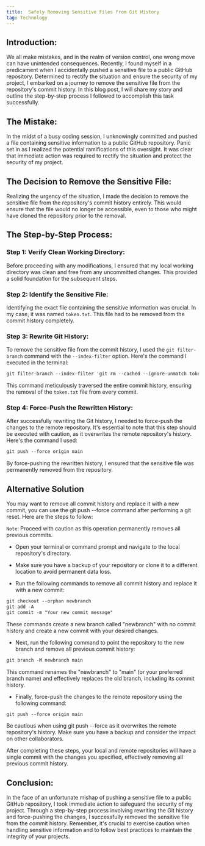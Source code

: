 ```yaml
---
title:  Safely Removing Sensitive Files from Git History
tag: Technology
---
```


## Introduction:
We all make mistakes, and in the realm of version control, one wrong move can have unintended consequences. Recently, I found myself in a predicament when I accidentally pushed a sensitive file to a public GitHub repository. Determined to rectify the situation and ensure the security of my project, I embarked on a journey to remove the sensitive file from the repository's commit history. In this blog post, I will share my story and outline the step-by-step process I followed to accomplish this task successfully.

## The Mistake:
In the midst of a busy coding session, I unknowingly committed and pushed a file containing sensitive information to a public GitHub repository. Panic set in as I realized the potential ramifications of this oversight. It was clear that immediate action was required to rectify the situation and protect the security of my project.

## The Decision to Remove the Sensitive File:
Realizing the urgency of the situation, I made the decision to remove the sensitive file from the repository's commit history entirely. This would ensure that the file would no longer be accessible, even to those who might have cloned the repository prior to the removal.

## The Step-by-Step Process:

### Step 1: Verify Clean Working Directory:
Before proceeding with any modifications, I ensured that my local working directory was clean and free from any uncommitted changes. This provided a solid foundation for the subsequent steps.

### Step 2: Identify the Sensitive File:
Identifying the exact file containing the sensitive information was crucial. In my case, it was named `token.txt`. This file had to be removed from the commit history completely.

### Step 3: Rewrite Git History:
To remove the sensitive file from the commit history, I used the `git filter-branch` command with the `--index-filter` option. Here's the command I executed in the terminal:

```css
git filter-branch --index-filter 'git rm --cached --ignore-unmatch token.txt' -- --all
```

This command meticulously traversed the entire commit history, ensuring the removal of the `token.txt` file from every commit.

### Step 4: Force-Push the Rewritten History:
After successfully rewriting the Git history, I needed to force-push the changes to the remote repository. It's essential to note that this step should be executed with caution, as it overwrites the remote repository's history. Here's the command I used:

```css
git push --force origin main
```

By force-pushing the rewritten history, I ensured that the sensitive file was permanently removed from the repository.
## Alternative Solution

You may want to remove all commit history and replace it with a new commit, you can use the git push --force command after performing a git reset. Here are the steps to follow:

`Note`: Proceed with caution as this operation permanently removes all previous commits.

- Open your terminal or command prompt and navigate to the local repository's directory.

- Make sure you have a backup of your repository or clone it to a different location to avoid permanent data loss.

- Run the following commands to remove all commit history and replace it with a new commit:

```css
git checkout --orphan newbranch
git add -A
git commit -m "Your new commit message"

```
These commands create a new branch called "newbranch" with no commit history and create a new commit with your desired changes.

- Next, run the following command to point the repository to the new branch and remove all previous commit history:

```css
git branch -M newbranch main

```
This command renames the "newbranch" to "main" (or your preferred branch name) and effectively replaces the old branch, including its commit history.

- Finally, force-push the changes to the remote repository using the following command:

```css
git push --force origin main
```

Be cautious when using git push --force as it overwrites the remote repository's history. Make sure you have a backup and consider the impact on other collaborators.

After completing these steps, your local and remote repositories will have a single commit with the changes you specified, effectively removing all previous commit history.


## Conclusion:
In the face of an unfortunate mishap of pushing a sensitive file to a public GitHub repository, I took immediate action to safeguard the security of my project. Through a step-by-step process involving rewriting the Git history and force-pushing the changes, I successfully removed the sensitive file from the commit history. Remember, it's crucial to exercise caution when handling sensitive information and to follow best practices to maintain the integrity of your projects.







